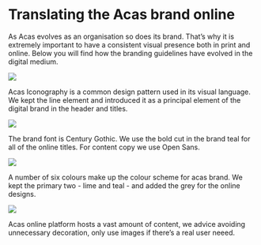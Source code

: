 Translating the Acas brand online 
============

As Acas evolves as an organisation so does its brand. That’s why it is extremely important to have a consistent visual presence both in print and online. Below you will find how the branding guidelines have evolved in the digital medium.

<img src='/images/style-guide/iconography.png'>

Acas Iconography is a common design pattern used in its visual language. We kept the line element and introduced it as a principal element of the digital brand in the header and titles. 


<img src='/images/style-guide/header-fonts.png'>

The brand font is Century Gothic. We use the bold cut in the brand teal for all of the online titles. For content copy we use Open Sans.


<img src='/images/style-guide/colour-usage.png'>

A number of six colours make up the colour scheme for acas brand. We kept the primary two - lime and teal - and added the grey for the online designs.

<img src='/images/style-guide/image-usage.png'>

Acas online platform hosts a vast amount of content, we advice avoiding unnecessary decoration, only use images if there’s a real user neeed.

